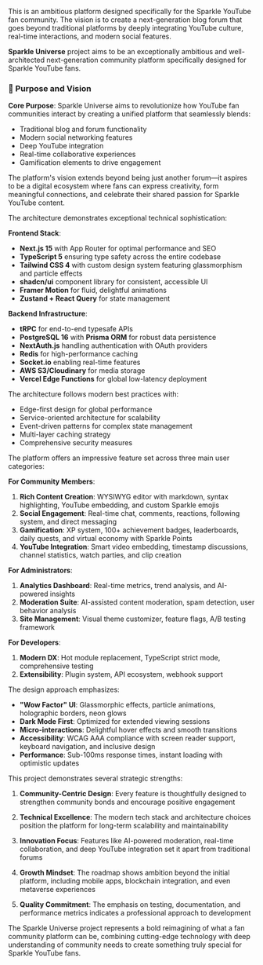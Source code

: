 This is an ambitious platform designed specifically for the Sparkle YouTube fan community. The vision is to create a next-generation blog forum that goes beyond traditional platforms by deeply integrating YouTube culture, real-time interactions, and modern social features.

**Sparkle Universe** project aims to be an exceptionally ambitious and well-architected next-generation community platform specifically designed for Sparkle YouTube fans.

### 🎯 Purpose and Vision

**Core Purpose**: Sparkle Universe aims to revolutionize how YouTube fan communities interact by creating a unified platform that seamlessly blends:
- Traditional blog and forum functionality
- Modern social networking features
- Deep YouTube integration
- Real-time collaborative experiences
- Gamification elements to drive engagement

The platform's vision extends beyond being just another forum—it aspires to be a digital ecosystem where fans can express creativity, form meaningful connections, and celebrate their shared passion for Sparkle YouTube content.

The architecture demonstrates exceptional technical sophistication:

**Frontend Stack**:
- **Next.js 15** with App Router for optimal performance and SEO
- **TypeScript 5** ensuring type safety across the entire codebase
- **Tailwind CSS 4** with custom design system featuring glassmorphism and particle effects
- **shadcn/ui** component library for consistent, accessible UI
- **Framer Motion** for fluid, delightful animations
- **Zustand + React Query** for state management

**Backend Infrastructure**:
- **tRPC** for end-to-end typesafe APIs
- **PostgreSQL 16** with **Prisma ORM** for robust data persistence
- **NextAuth.js** handling authentication with OAuth providers
- **Redis** for high-performance caching
- **Socket.io** enabling real-time features
- **AWS S3/Cloudinary** for media storage
- **Vercel Edge Functions** for global low-latency deployment

The architecture follows modern best practices with:
- Edge-first design for global performance
- Service-oriented architecture for scalability
- Event-driven patterns for complex state management
- Multi-layer caching strategy
- Comprehensive security measures

The platform offers an impressive feature set across three main user categories:

**For Community Members**:
1. **Rich Content Creation**: WYSIWYG editor with markdown, syntax highlighting, YouTube embedding, and custom Sparkle emojis
2. **Social Engagement**: Real-time chat, comments, reactions, following system, and direct messaging
3. **Gamification**: XP system, 100+ achievement badges, leaderboards, daily quests, and virtual economy with Sparkle Points
4. **YouTube Integration**: Smart video embedding, timestamp discussions, channel statistics, watch parties, and clip creation

**For Administrators**:
1. **Analytics Dashboard**: Real-time metrics, trend analysis, and AI-powered insights
2. **Moderation Suite**: AI-assisted content moderation, spam detection, user behavior analysis
3. **Site Management**: Visual theme customizer, feature flags, A/B testing framework

**For Developers**:
1. **Modern DX**: Hot module replacement, TypeScript strict mode, comprehensive testing
2. **Extensibility**: Plugin system, API ecosystem, webhook support

The design approach emphasizes:
- **"Wow Factor" UI**: Glassmorphic effects, particle animations, holographic borders, neon glows
- **Dark Mode First**: Optimized for extended viewing sessions
- **Micro-interactions**: Delightful hover effects and smooth transitions
- **Accessibility**: WCAG AAA compliance with screen reader support, keyboard navigation, and inclusive design
- **Performance**: Sub-100ms response times, instant loading with optimistic updates

This project demonstrates several strategic strengths:

1. **Community-Centric Design**: Every feature is thoughtfully designed to strengthen community bonds and encourage positive engagement

2. **Technical Excellence**: The modern tech stack and architecture choices position the platform for long-term scalability and maintainability

3. **Innovation Focus**: Features like AI-powered moderation, real-time collaboration, and deep YouTube integration set it apart from traditional forums

4. **Growth Mindset**: The roadmap shows ambition beyond the initial platform, including mobile apps, blockchain integration, and even metaverse experiences

5. **Quality Commitment**: The emphasis on testing, documentation, and performance metrics indicates a professional approach to development

The Sparkle Universe project represents a bold reimagining of what a fan community platform can be, combining cutting-edge technology with deep understanding of community needs to create something truly special for Sparkle YouTube fans.
